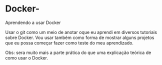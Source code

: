 # Docker-
Aprendendo a usar Docker 

Usar o git como um meio de anotar oque eu aprendi em diversos tutoriais sobre Docker.
Vou usar também como forma de mostrar alguns projetos que eu possa começar fazer como teste do meu aprendizado.

Obs: sera muito mais a parte prática do que uma explicação teórica de como usar o Docker.
